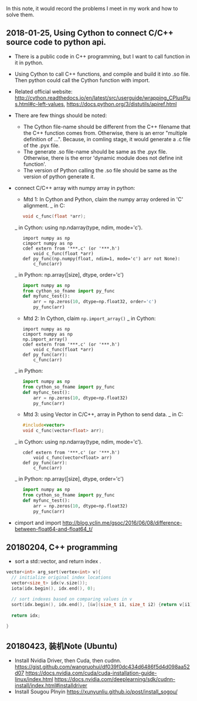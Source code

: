 In this note, it would record the problems I meet in my work and how to solve them.

## 2018-01-25, Using Cython to connect C/C++ source code to python api.
  + There is a public code in C++ programming, but I want to call function in it in python.
  + Using Cython to call C++ functions, and compile and build it into .so file. Then python could call the Cython function with import.
  + Related official website: <http://cython.readthedocs.io/en/latest/src/userguide/wrapping_CPlusPlus.html#c-left-values>, <https://docs.python.org/3/distutils/apiref.html>
  + There are few things should be noted:
    * The Cython file-name should be different from the C++ filename that the C++ function comes from. Otherwise, there is an error "multiple definition of ...". Because, in comling stage, it would generate a .c file of the .pyx file.
    * The generate .so file-name should be same as the .pyx file. Otherwise, there is the error 'dynamic module does not define init function'.
    * The version of Python calling the .so file should be same as the version of python generate it.
    
  + connect C/C++ array with numpy array in python:
    * Mtd 1: In Cython and Python, claim the numpy array ordered in 'C' alignment.
     _ in C: 
     ```c++
        void c_func(float *arr);
     ```
     _ in Cython: using np.ndarray(type, ndim, mode='c').
     ```cython
        import numpy as np
        cimport numpy as np
        cdef extern from '***.c' (or '***.h')
            void c_func(float *arr)
        def py_func(np.numpy(float, ndim=1, mode='c') arr not None):
            c_func(arr)
     ```    
     _ in Python: np.array([size], dtype, order='c')
     ```python
        import numpy as np
        from cython_so_fname import py_func
        def myfunc_test():
            arr = np.zeros(10, dtype=np.float32, order='c')
            py_func(arr)
     ```
    * Mtd 2: In Cython, claim ```np.import_array()```
     _ in Cython:
     ```cython
        import numpy as np
        cimport numpy as np
        np.import_array()
        cdef extern from '***.c' (or '***.h')
            void c_func(float *arr)
        def py_func(arr):
            c_func(arr)
     ```    
     _ in Python:
     ```python
        import numpy as np
        from cython_so_fname import py_func
        def myfunc_test():
            arr = np.zeros(10, dtype=np.float32)
            py_func(arr) 
     ```
     * Mtd 3: using Vector in C/C++, array in Python to send data.
     _ in C: 
     ```c++
        #include<vector>
        void c_func(vector<float> arr);
     ```
     _ in Cython: using np.ndarray(type, ndim, mode='c').
     ```cython
        cdef extern from '***.c' (or '***.h')
            void c_func(vector<float> arr)
        def py_func(arr):
            c_func(arr)
     ```    
     _ in Python: np.array([size], dtype, order='c')
     ```python
        import numpy as np
        from cython_so_fname import py_func
        def myfunc_test():
            arr = np.zeros(10, dtype=np.float32)
            py_func(arr)
     ```
  + cimport and import <http://blog.yclin.me/gsoc/2016/06/08/difference-between-float64-and-float64_t/>
  
  
## 20180204, C++ programming
  + sort a std::vector, and return index .
  ```c++
  vector<int> arg_sort(vertex<int> v){
    // initialize original index locations
    vector<size_t> idx(v.size());
    iota(idx.begin(), idx.end(), 0);

    // sort indexes based on comparing values in v
    sort(idx.begin(), idx.end(), [&v](size_t i1, size_t i2) {return v[i1] < v[i2];});
         
    return idx;
       
  }

  ```
## 20180423, 装机Note (Ubuntu)
  + Install Nvidia Driver, then Cuda, then cudnn.
  <https://gist.github.com/wangruohui/df039f0dc434d6486f5d4d098aa52d07>
  <https://docs.nvidia.com/cuda/cuda-installation-guide-linux/index.html>
  <https://docs.nvidia.com/deeplearning/sdk/cudnn-install/index.html#installdriver>
  + Install Sougou PInyin
  <https://xunyunliu.github.io/post/install_sogou/>

